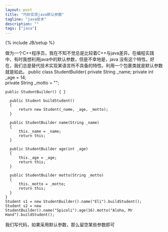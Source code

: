 ```yaml
---
layout: post
title: "巧妙实现java默认参数"
tagline: "java技术"
description: ""
tags: ["java"]
---
```

{% include JB/setup %}

  做为一个C++程序员，我在不知不觉总是比较着C++与java差异。在编程实践中，有时我想利用java中的默认参数，但是不幸地是，java
没有这个特性。好在，我们总是替代技术实现某语言所不具备的特性。利用一个包裹类就是默认参数就是如此。
    public class StudentBuilder{
    private String _name;
    private int _age = 14;      
    private String _motto = ""; 

    public StudentBuilder() { }

      public Student buildStudent()
      {
          return new Student(_name, _age, _motto);
      }
  
      public StudentBuilder name(String _name)
      {
          this._name = _name;
          return this;
      }
  
      public StudentBuilder age(int _age)
      {
          this._age = _age;
          return this;
      }
  
      public StudentBuilder motto(String _motto)
      {
          this._motto = _motto;
          return this;
      }
    }
    Student s1 = new StudentBuilder().name("Eli").buildStudent();
    Student s2 = new StudentBuilder().name("Spicoli").age(16).motto("Aloha, Mr Hand").buildStudent();
  我们写代码，如果采用默认参数，那么留空某些参数即可
